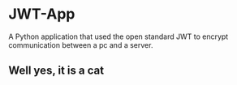 # JWT-App
A Python application that used the open standard JWT to encrypt communication between a pc and a server.
## Well yes, it is a cat
